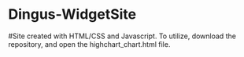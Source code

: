 # Dingus-WidgetSite

#Site created with HTML/CSS and Javascript. To utilize, download the repository, and open the highchart_chart.html file.
